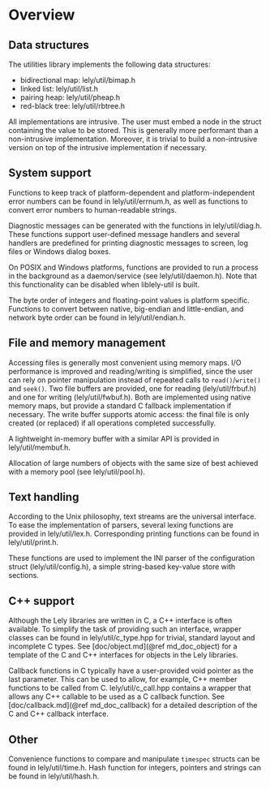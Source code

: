 Overview
========

Data structures
---------------

The utilities library implements the following data structures:
- bidirectional map: lely/util/bimap.h
- linked list: lely/util/list.h
- pairing heap: lely/util/pheap.h
- red-black tree: lely/util/rbtree.h

All implementations are intrusive. The user must embed a node in the struct
containing the value to be stored. This is generally more performant than a
non-intrusive implementation. Moreover, it is trivial to build a non-intrusive
version on top of the intrusive implementation if necessary.

System support
--------------

Functions to keep track of platform-dependent and platform-independent error
numbers can be found in lely/util/errnum.h, as well as functions to convert
error numbers to human-readable strings.

Diagnostic messages can be generated with the functions in lely/util/diag.h.
These functions support user-defined message handlers and several handlers are
predefined for printing diagnostic messages to screen, log files or Windows
dialog boxes.

On POSIX and Windows platforms, functions are provided to run a process in the
background as a daemon/service (see lely/util/daemon.h). Note that this
functionality can be disabled when liblely-util is built.

The byte order of integers and floating-point values is platform specific.
Functions to convert between native, big-endian and little-endian, and network
byte order can be found in lely/util/endian.h.

File and memory management
--------------------------

Accessing files is generally most convenient using memory maps. I/O performance
is improved and reading/writing is simplified, since the user can rely on
pointer manipulation instead of repeated calls to `read()`/`write()` and
`seek()`. Two file buffers are provided, one for reading (lely/util/frbuf.h) and
one for writing (lely/util/fwbuf.h). Both are implemented using native memory
maps, but provide a standard C fallback implementation if necessary. The write
buffer supports atomic access: the final file is only created (or replaced) if
all operations completed successfully.

A lightweight in-memory buffer with a similar API is provided in
lely/util/membuf.h.

Allocation of large numbers of objects with the same size of best achieved with
a memory pool (see lely/util/pool.h).

Text handling
-------------

According to the Unix philosophy, text streams are the universal interface. To
ease the implementation of parsers, several lexing functions are provided in
lely/util/lex.h. Corresponding printing functions can be found in
lely/util/print.h.

These functions are used to implement the INI parser of the configuration
struct (lely/util/config.h), a simple string-based key-value store with
sections.

C++ support
-----------

Although the Lely libraries are written in C, a C++ interface is often
available. To simplify the task of providing such an interface, wrapper classes
can be found in lely/util/c_type.hpp for trivial, standard layout and incomplete
C types. See [doc/object.md](@ref md_doc_object) for a template of the C and C++
interfaces for objects in the Lely libraries.

Callback functions in C typically have a user-provided void pointer as the last
parameter. This can be used to allow, for example, C++ member functions to be
called from C. lely/util/c_call.hpp contains a wrapper that allows any C++
callable to be used as a C callback function. See
[doc/callback.md](@ref md_doc_callback) for a detailed description of the C and
C++ callback interface.

Other
-----

Convenience functions to compare and manipulate `timespec` structs can be found
in lely/util/time.h. Hash function for integers, pointers and strings can be
found in lely/util/hash.h.

